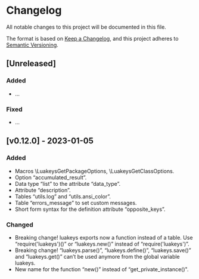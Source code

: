 # Changelog

All notable changes to this project will be documented in this file.

The format is based on [Keep a Changelog](https://keepachangelog.com/en/1.0.0/),
and this project adheres to [Semantic Versioning](https://semver.org/spec/v2.0.0.html).

## [Unreleased]

### Added 

- ...

### Fixed

- ...

## [v0.12.0] - 2023-01-05

### Added

- Macros \LuakeysGetPackageOptions, \LuakeysGetClassOptions.
- Option “accumulated_result”.
- Data type “list” to the attribute “data_type”.
- Attribute “description”.
- Tables “utils.log” and “utils.ansi_color”.
- Table “errors_message” to set custom messages.
- Short form syntax for the definition attribute “opposite_keys”.

### Changed

- Breaking change! luakeys exports now a function instead of a table.
  Use “require('luakeys')()” or “luakeys.new()” instead of
  “require('luakeys')”.
- Breaking change! “luakeys.parse()”, “luakeys.define()”, “luakeys.save()”
  and “luakeys.get()” can’t be used anymore from the global variable luakeys.
- New name for the function “new()” instead of “get_private_instance()".
